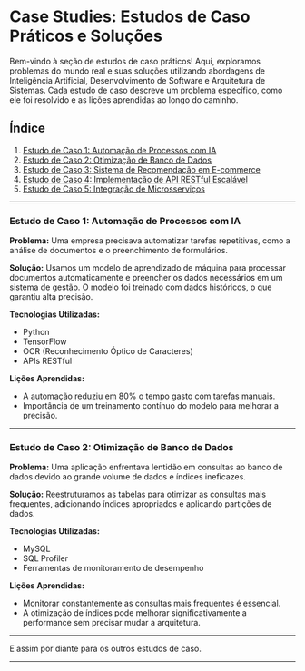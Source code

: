 # Case Studies: Estudos de Caso Práticos e Soluções

Bem-vindo à seção de estudos de caso práticos! Aqui, exploramos problemas do mundo real e suas soluções utilizando abordagens de Inteligência Artificial, Desenvolvimento de Software e Arquitetura de Sistemas. Cada estudo de caso descreve um problema específico, como ele foi resolvido e as lições aprendidas ao longo do caminho.

## Índice
1. [Estudo de Caso 1: Automação de Processos com IA](#estudo-de-caso-1-automação-de-processos-com-ia)
2. [Estudo de Caso 2: Otimização de Banco de Dados](#estudo-de-caso-2-otimização-de-banco-de-dados)
3. [Estudo de Caso 3: Sistema de Recomendação em E-commerce](#estudo-de-caso-3-sistema-de-recomendação-em-e-commerce)
4. [Estudo de Caso 4: Implementação de API RESTful Escalável](#estudo-de-caso-4-implementação-de-api-restful-escalável)
5. [Estudo de Caso 5: Integração de Microsserviços](#estudo-de-caso-5-integração-de-microsserviços)

---

### Estudo de Caso 1: Automação de Processos com IA

**Problema:**
Uma empresa precisava automatizar tarefas repetitivas, como a análise de documentos e o preenchimento de formulários.

**Solução:**
Usamos um modelo de aprendizado de máquina para processar documentos automaticamente e preencher os dados necessários em um sistema de gestão. O modelo foi treinado com dados históricos, o que garantiu alta precisão.

**Tecnologias Utilizadas:**
- Python
- TensorFlow
- OCR (Reconhecimento Óptico de Caracteres)
- APIs RESTful

**Lições Aprendidas:**
- A automação reduziu em 80% o tempo gasto com tarefas manuais.
- Importância de um treinamento contínuo do modelo para melhorar a precisão.

---

### Estudo de Caso 2: Otimização de Banco de Dados

**Problema:**
Uma aplicação enfrentava lentidão em consultas ao banco de dados devido ao grande volume de dados e índices ineficazes.

**Solução:**
Reestruturamos as tabelas para otimizar as consultas mais frequentes, adicionando índices apropriados e aplicando partições de dados.

**Tecnologias Utilizadas:**
- MySQL
- SQL Profiler
- Ferramentas de monitoramento de desempenho

**Lições Aprendidas:**
- Monitorar constantemente as consultas mais frequentes é essencial.
- A otimização de índices pode melhorar significativamente a performance sem precisar mudar a arquitetura.

---

E assim por diante para os outros estudos de caso.

---

